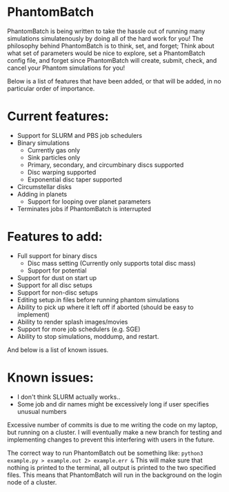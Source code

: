 # PhantomBatch

PhantomBatch is being written to take the hassle out of running many simulations simulatenously by doing all of the hard work for you!
The philosophy behind PhantomBatch is to think, set, and forget; Think about what set of parameters would be nice to explore, set a 
PhantomBatch config file, and forget since PhantomBatch will create, submit, check, and cancel your Phantom simulations for you!

Below is a list of features that have been added, or that will be added, in no particular order of importance.

# Current features:
- Support for SLURM and PBS job schedulers
- Binary simulations
    - Currently gas only
    - Sink particles only
    - Primary, secondary, and circumbinary discs supported
    - Disc warping supported
    - Exponential disc taper supported
- Circumstellar disks
- Adding in planets
    - Support for looping over planet parameters
- Terminates jobs if PhantomBatch is interrupted


# Features to add:
- Full support for binary discs
    - Disc mass setting (Currently only supports total disc mass)
    - Support for potential
- Support for dust on start up
- Support for all disc setups
- Support for non-disc setups
- Editing setup.in files before running phantom simulations
- Ability to pick up where it left off if aborted (should be easy to implement)
- Ability to render splash images/movies
- Support for more job schedulers (e.g. SGE)
- Ability to stop simulations, moddump, and restart.


And below is a list of known issues.

# Known issues:
- I don't think SLURM actually works..
- Some job and dir names might be excessively long if user specifies unusual numbers

Excessive number of commits is due to me writing the code on my laptop, but running on a cluster. I will eventually
make a new branch for testing and implementing changes to prevent this interfering with users in the future.

The correct way to run PhantomBatch out be something like:
`python3 example.py > example.out 2> example.err &`
This will make sure that nothing is printed to the terminal, all output is printed to the two specified files.
This means that PhantomBatch will run in the background on the login node of a cluster.
